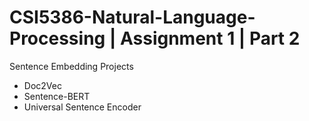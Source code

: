 # CSI5386-Natural-Language-Processing | Assignment 1 | Part 2
Sentence Embedding Projects 
- Doc2Vec
- Sentence-BERT
- Universal Sentence Encoder 
